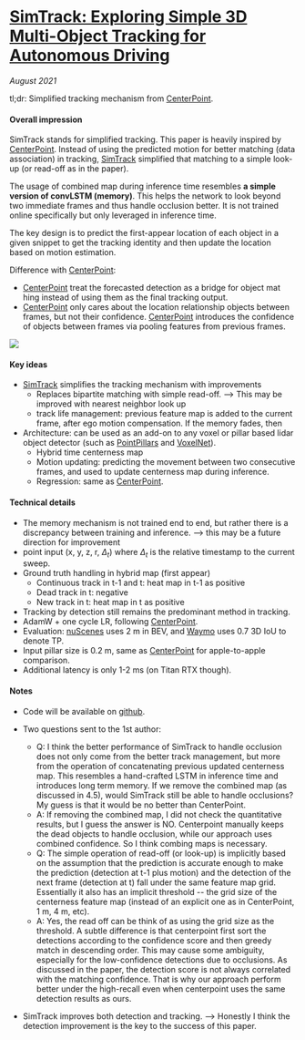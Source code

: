 # [SimTrack: Exploring Simple 3D Multi-Object Tracking for Autonomous Driving](https://arxiv.org/abs/2108.10312)

_August 2021_

tl;dr: Simplified tracking mechanism from [CenterPoint](centerpoint.md).

#### Overall impression
SimTrack stands for simplified tracking. This paper is heavily inspired by [CenterPoint](centerpoint.md). Instead of using the predicted motion for better matching (data association) in tracking, [SimTrack](simtrack.md) simplified that matching to a simple look-up (or read-off as in the paper).

The usage of combined map during inference time resembles **a simple version of convLSTM (memory)**. This helps the network to look beyond two immediate frames and thus handle occlusion better. It is not trained online specifically but only leveraged in inference time.

The key design is to predict the first-appear location of each object in a given snippet to get the tracking identity and then update the location based on motion estimation.

Difference with [CenterPoint](centerpoint.md):

- [CenterPoint](centerpoint.md) treat the forecasted detection as a bridge for object mat hing instead of using them as the final tracking output. 
- [CenterPoint](centerpoint.md) only cares about the location relationship objects between frames, but not their confidence. [CenterPoint](centerpoint.md) introduces the confidence of objects between frames via pooling features from previous frames.

![](https://pic3.zhimg.com/v2-226f7b5260ef465fe52959adf1f337ce_r.jpg)

#### Key ideas
- [SimTrack](simtrack.md) simplifies the tracking mechanism with improvements
	- Replaces bipartite matching with simple read-off. --> This may be improved with nearest neighbor look up
	- track life management: previous feature map is added to the current frame, after ego motion compensation. If the memory fades, then 
- Architecture: can be used as an add-on to any voxel or pillar based lidar object detector (such as [PointPillars](point_pillars.md) and [VoxelNet](voxel_net.md)).
	- Hybrid time centerness map
	- Motion updating: predicting the movement between two consecutive frames, and used to update centerness map during inference. 
	- Regression: same as [CenterPoint](centerpoint.md).

#### Technical details
- The memory mechanism is not trained end to end, but rather there is a discrepancy between training and inference. --> this may be a future direction for improvement
- point input (x, y, z, r, $\Delta_t$) where $\Delta_t$ is the relative timestamp to the current sweep.
- Ground truth handling in hybrid map (first appear)
	- Continuous track in t-1 and t: heat map in t-1 as positive
	- Dead track in t: negative
	- New track in t: heat map in t as positive
- Tracking by detection still remains the predominant method in tracking.
- AdamW + one cycle LR, following [CenterPoint](centerpoint.md).
- Evaluation: [nuScenes](nuscenes.md) uses 2 m in BEV, and [Waymo](wod.md) uses 0.7 3D IoU to denote TP.
- Input pillar size is 0.2 m, same as [CenterPoint](centerpoint.md) for apple-to-apple comparison.
- Additional latency is only 1-2 ms (on Titan RTX though).

#### Notes
- Code will be available on [github](https://github.com/qcraftai/simtrack).
- ​Two questions sent to the 1st author: 
	- Q: I think the better performance of SimTrack to handle occlusion does not only come from the better track management, but more from the operation of concatenating previous updated centerness map. This resembles a hand-crafted LSTM in inference time and introduces long term memory. If we remove the combined map (as discussed in 4.5), would SimTrack still be able to handle occlusions? My guess is that it would be no better than CenterPoint. 
	- A: If removing the combined map, I did not check the quantitative results, but I guess the answer is NO.  Centerpoint manually keeps the dead objects to handle occlusion, while our approach uses combined confidence. So I think combing maps is necessary.
	- ​Q: The simple operation of read-off (or look-up) is implicitly based on the assumption that the prediction is accurate enough to make the prediction (detection at t-1 plus motion) and the detection of the next frame (detection at t) fall under the same feature map grid. Essentially it also has an implicit threshold -- the grid size of the centerness feature map (instead of an explicit one as in CenterPoint, 1 m, 4 m, etc).
	- A: Yes, the read off can be think of as using the grid size as the threshold. A subtle difference is that centerpoint first sort the detections according to the confidence score and then greedy match in descending order. This may cause some ambiguity, especially for the low-confidence detections due to occlusions. As discussed in the paper, the detection score is not always correlated with the matching confidence. That is why our approach perform better under the high-recall even when centerpoint uses the same detection results as ours.
 
- SimTrack improves both detection and tracking. --> Honestly I think the detection improvement is the key to the success of this paper. 


